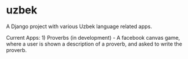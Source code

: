 uzbek
=====

A Django project with various Uzbek language related apps.

Current Apps:
    1) Proverbs (in development) - A facebook canvas game, where a user is shown a description of a proverb, and asked to write the proverb.
